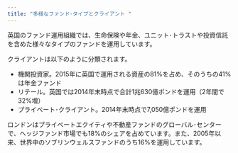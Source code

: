 ```yaml
---
title: "多様なファンド･タイプとクライアント "
---
```

英国のファンド運用組織では、生命保険や年金、ユニット･トラストや投資信託を含めた様々なタイプのファンドを運用しています。

クライアントは以下のように分類されます。

- 機関投資家。2015年に英国で運用される資産の81%を占め、そのうちの41%は年金ファンド
- リテール。英国では2014年末時点で合計1兆630億ポンドを運用（2年間で32%増）
- プライベート･クライアント。2014年末時点で7,050億ポンドを運用

ロンドンはプライベートエクイティや不動産ファンドのグローバル･センターで、ヘッジファンド市場でも18%のシェアを占めています。また、2005年以来、世界中のソブリンウェルスファンドのうち16%を運用しています。

